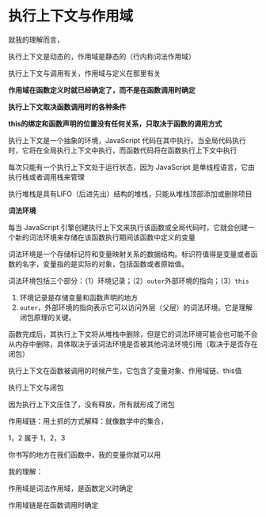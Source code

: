 # 执行上下文与作用域





就我的理解而言，

执行上下文是动态的，作用域是静态的（行内称词法作用域）

执行上下文与调用有关，作用域与定义在那里有关





**作用域在函数定义时就已经确定了，而不是在函数调用时确定**

**执行上下文取决函数调用时的各种条件**

**this的绑定和函数声明的位置没有任何关系，只取决于函数的调用方式**





执行上下文是一个抽象的环境，JavaScript 代码在其中执行。当全局代码执行时，它将在全局执行上下文中执行，而函数代码将在函数执行上下文中执行



每次只能有一个执行上下文处于运行状态，因为 JavaScript 是单线程语言，它由执行栈或者调用栈来管理



执行堆栈是具有LIFO（后进先出）结构的堆栈，只能从堆栈顶部添加或删除项目



**词法环境**

每当 JavaScript 引擎创建执行上下文来执行该函数或全局代码时，它就会创建一个新的词法环境来存储在该函数执行期间该函数中定义的变量



词法环境是一个存储标记符和变量映射关系的数据结构。标识符值得是变量或者函数的名字，变量指的是实际的对象，包括函数或者原始值。



词法环境包括三个部分：（1）环境记录；（2）`outer`外部环境的指向；（3）`this`

1. 环境记录是存储变量和函数声明的地方
2. `outer`，外部环境的指向表示它可以访问外层（父层）的词法环境。它是理解闭包原理的关键。





函数完成后，其执行上下文将从堆栈中删除，但是它的词法环境可能会也可能不会从内存中删除，具体取决于该词法环境是否被其他词法环境引用（取决于是否存在闭包）





执行上下文在函数被调用的时候产生，它包含了变量对象、作用域链、this值













执行上下文与闭包

因为执行上下文压住了，没有释放，所有就形成了闭包





作用域链：用土抓的方式解释：就像数学中的集合，

1，2 属于 1，2，3

你书写的地方在我们函数中，我的变量你就可以用



我的理解：

作用域是词法作用域，是函数定义时确定

作用域链是在函数调用时确定







